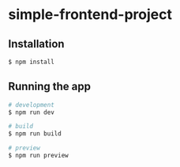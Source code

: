 # simple-frontend-project

## Installation

```bash
$ npm install
```

## Running the app

```bash
# development
$ npm run dev

# build
$ npm run build

# preview
$ npm run preview
```
